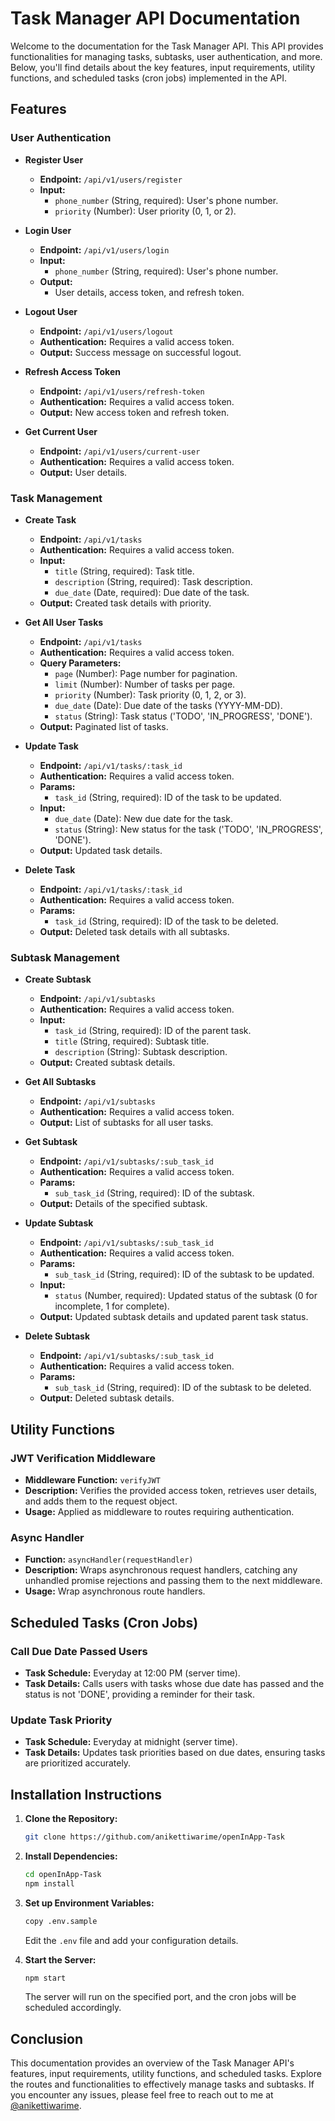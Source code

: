 # Task Manager API Documentation

Welcome to the documentation for the Task Manager API. This API provides functionalities for managing tasks, subtasks, user authentication, and more. Below, you'll find details about the key features, input requirements, utility functions, and scheduled tasks (cron jobs) implemented in the API.

## Features

### User Authentication

- **Register User**
  - **Endpoint:** `/api/v1/users/register`
  - **Input:**
    - `phone_number` (String, required): User's phone number.
    - `priority` (Number): User priority (0, 1, or 2).

- **Login User**
  - **Endpoint:** `/api/v1/users/login`
  - **Input:**
    - `phone_number` (String, required): User's phone number.
  - **Output:**
    - User details, access token, and refresh token.

- **Logout User**
  - **Endpoint:** `/api/v1/users/logout`
  - **Authentication:** Requires a valid access token.
  - **Output:** Success message on successful logout.

- **Refresh Access Token**
  - **Endpoint:** `/api/v1/users/refresh-token`
  - **Authentication:** Requires a valid access token.
  - **Output:** New access token and refresh token.

- **Get Current User**
  - **Endpoint:** `/api/v1/users/current-user`
  - **Authentication:** Requires a valid access token.
  - **Output:** User details.

<!-- - **Update User**
  - **Endpoint:** `/api/v1/users/update`
  - **Authentication:** Requires a valid access token.
  - **Input:**
    - `fullname` (String): User's full name.
    - `email` (String): User's email address.
  - **Output:** Updated user details. -->

### Task Management

- **Create Task**
  - **Endpoint:** `/api/v1/tasks`
  - **Authentication:** Requires a valid access token.
  - **Input:**
    - `title` (String, required): Task title.
    - `description` (String, required): Task description.
    - `due_date` (Date, required): Due date of the task.
  - **Output:** Created task details with priority.

- **Get All User Tasks**
  - **Endpoint:** `/api/v1/tasks`
  - **Authentication:** Requires a valid access token.
  - **Query Parameters:**
    - `page` (Number): Page number for pagination.
    - `limit` (Number): Number of tasks per page.
    - `priority` (Number): Task priority (0, 1, 2, or 3).
    - `due_date` (Date): Due date of the tasks (YYYY-MM-DD).
    - `status` (String): Task status ('TODO', 'IN_PROGRESS', 'DONE').
  - **Output:** Paginated list of tasks.

- **Update Task**
  - **Endpoint:** `/api/v1/tasks/:task_id`
  - **Authentication:** Requires a valid access token.
  - **Params:**
    - `task_id` (String, required): ID of the task to be updated.
  - **Input:**
    - `due_date` (Date): New due date for the task.
    - `status` (String): New status for the task ('TODO', 'IN_PROGRESS', 'DONE').
  - **Output:** Updated task details.

- **Delete Task**
  - **Endpoint:** `/api/v1/tasks/:task_id`
  - **Authentication:** Requires a valid access token.
  - **Params:**
    - `task_id` (String, required): ID of the task to be deleted.
  - **Output:** Deleted task details with all subtasks.

### Subtask Management

- **Create Subtask**
  - **Endpoint:** `/api/v1/subtasks`
  - **Authentication:** Requires a valid access token.
  - **Input:**
    - `task_id` (String, required): ID of the parent task.
    - `title` (String, required): Subtask title.
    - `description` (String): Subtask description.
  - **Output:** Created subtask details.

- **Get All Subtasks**
  - **Endpoint:** `/api/v1/subtasks`
  - **Authentication:** Requires a valid access token.
  - **Output:** List of subtasks for all user tasks.

- **Get Subtask**
  - **Endpoint:** `/api/v1/subtasks/:sub_task_id`
  - **Authentication:** Requires a valid access token.
  - **Params:**
    - `sub_task_id` (String, required): ID of the subtask.
  - **Output:** Details of the specified subtask.

- **Update Subtask**
  - **Endpoint:** `/api/v1/subtasks/:sub_task_id`
  - **Authentication:** Requires a valid access token.
  - **Params:**
    - `sub_task_id` (String, required): ID of the subtask to be updated.
  - **Input:**
    - `status` (Number, required): Updated status of the subtask (0 for incomplete, 1 for complete).
  - **Output:** Updated subtask details and updated parent task status.

- **Delete Subtask**
  - **Endpoint:** `/api/v1/subtasks/:sub_task_id`
  - **Authentication:** Requires a valid access token.
  - **Params:**
    - `sub_task_id` (String, required): ID of the subtask to be deleted.
  - **Output:** Deleted subtask details.

## Utility Functions

### JWT Verification Middleware

- **Middleware Function:** `verifyJWT`
- **Description:** Verifies the provided access token, retrieves user details, and adds them to the request object.
- **Usage:** Applied as middleware to routes requiring authentication.

### Async Handler

- **Function:** `asyncHandler(requestHandler)`
- **Description:** Wraps asynchronous request handlers, catching any unhandled promise rejections and passing them to the next middleware.
- **Usage:** Wrap asynchronous route handlers.

## Scheduled Tasks (Cron Jobs)

### Call Due Date Passed Users

- **Task Schedule:** Everyday at 12:00 PM (server time).
- **Task Details:** Calls users with tasks whose due date has passed and the status is not 'DONE', providing a reminder for their task.

### Update Task Priority

- **Task Schedule:** Everyday at midnight (server time).
- **Task Details:** Updates task priorities based on due dates, ensuring tasks are prioritized accurately.

## Installation Instructions

1. **Clone the Repository:**
   ```bash
   git clone https://github.com/anikettiwarime/openInApp-Task
   ```

2. **Install Dependencies:**
   ```bash
   cd openInApp-Task
   npm install
   ```

3. **Set up Environment Variables:**
   ```bash
   copy .env.sample
   ```

   Edit the `.env` file and add your configuration details.

4. **Start the Server:**
   ```bash
   npm start
   ```

   The server will run on the specified port, and the cron jobs will be scheduled accordingly.

## Conclusion

This documentation provides an overview of the Task Manager API's features, input requirements, utility functions, and scheduled tasks. Explore the routes and functionalities to effectively manage tasks and subtasks. If you encounter any issues, please feel free to reach out to me at [@anikettiwarime](https://www.linkedin.com/in/anikettiwarime/).

